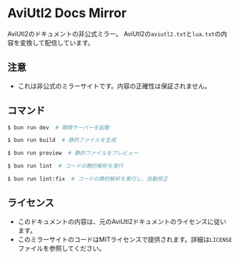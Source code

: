 # AviUtl2 Docs Mirror

AviUtl2のドキュメントの非公式ミラー。
AviUtl2の`aviutl2.txt`と`lua.txt`の内容を変換して配信しています。

## 注意

- これは非公式のミラーサイトです。内容の正確性は保証されません。

## コマンド
```bash
$ bun run dev  # 開発サーバーを起動

$ bun run build  # 静的ファイルを生成

$ bun run preview  # 静的ファイルをプレビュー

$ bun run lint  # コードの静的解析を実行

$ bun run lint:fix  # コードの静的解析を実行し、自動修正
```

## ライセンス

- このドキュメントの内容は、元のAviUtl2ドキュメントのライセンスに従います。
- このミラーサイトのコードはMITライセンスで提供されます。詳細は`LICENSE`ファイルを参照してください。
